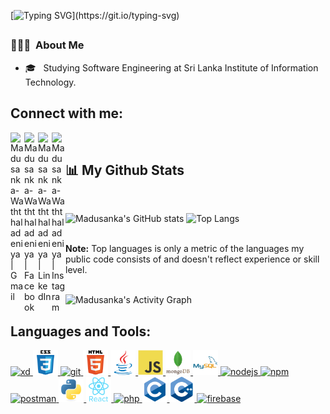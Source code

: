 
[![Typing SVG](https://readme-typing-svg.herokuapp.com?size=32&vCenter=true&width=500&lines=Hi+%F0%9F%91%8B%2C+I'm+Madusanka;)](https://git.io/typing-svg)

<!--
**Madusanka-w/Madusanka-w** is a ✨ _special_ ✨ repository because its `README.md` (this file) appears on your GitHub profile.

Here are some ideas to get you started:

- 🔭 I’m currently working on ...
- 🌱 I’m currently learning ...
- 👯 I’m looking to collaborate on ...
- 🤔 I’m looking for help with ...
- 💬 Ask me about ...
- 📫 How to reach me: ...
- 😄 Pronouns: ...
- ⚡ Fun fact: ...
-->
##

<!-- - 💬 Ask me about **Java, Python, ReactJS, HTML&CSS, JS, C, C++, R** -->
<h3> 👨🏻‍💻 &nbsp;About Me </h3>

- 🎓 &nbsp; Studying Software Engineering at Sri Lanka Institute of Information Technology.
<!-- - 💼 &nbsp; Working as a Trainee Software Engineer at ZinCat Technology. -->

##

## Connect with me:

<!-- [<img align="left" alt="kavindu-lakshan.me" width="22px" src="https://raw.githubusercontent.com/iconic/open-iconic/master/svg/globe.svg" />][website] -->

[<img align="left" alt="Madusanka-Waththaladeniya | Gmail" width="22px" src="https://cdn.jsdelivr.net/npm/simple-icons@v3/icons/google.svg" />][gmail]

[<img align="left" alt="Madusanka-Waththaladeniya | Facebook" width="22px" src="https://cdn.jsdelivr.net/npm/simple-icons@v3/icons/facebook.svg" />][facebook]

[<img align="left" alt="Madusanka-Waththaladeniya | LinkedIn" width="22px" src="https://cdn.jsdelivr.net/npm/simple-icons@v3/icons/linkedin.svg" />][linkedin]
[<img align="left" alt="Madusanka-Waththaladeniya | Instagram" width="22px" src="https://cdn.jsdelivr.net/npm/simple-icons@v3/icons/instagram.svg" />][instagram]
<br/>

##

## 📊 My Github Stats

  <br/>
  
![Madusanka's GitHub stats](https://github-readme-stats.vercel.app/api?username=Madusanka-w&show_icons=true&count_private=true&theme=react&hide_border=true&bg_color=0D1117)
![Top Langs](https://github-readme-stats.vercel.app/api/top-langs/?username=Madusanka-w&langs_count=8&count_private=true&layout=compact&theme=react&hide_border=true&bg_color=0D1117)

<br/>
  <b>Note:</b> Top languages is only a metric of the languages my public code consists of and doesn't reflect experience or skill level.

<br/>
<br/>

![Madusanka's Activity Graph](https://activity-graph.herokuapp.com/graph?username=Madusanka-w&theme=dracula)

##

## Languages and Tools:

<p align="left"> <a href="https://getbootstrap.com" target="_blank"> <img src="https://cdn.worldvectorlogo.com/logos/bootstrap-5-1.svg" alt="xd" width="40" height="40"/> </a> <a href="https://www.w3schools.com/css/" target="_blank"> <img src="https://raw.githubusercontent.com/devicons/devicon/master/icons/css3/css3-original-wordmark.svg" alt="css3" width="40" height="40"/> </a> <a href="https://git-scm.com/" target="_blank"> <img src="https://www.vectorlogo.zone/logos/git-scm/git-scm-icon.svg" alt="git" width="40" height="40"/> </a> <a href="https://www.w3.org/html/" target="_blank"> <img src="https://raw.githubusercontent.com/devicons/devicon/master/icons/html5/html5-original-wordmark.svg" alt="html5" width="40" height="40"/> </a> <a href="https://www.java.com" target="_blank"> <img src="https://raw.githubusercontent.com/devicons/devicon/master/icons/java/java-original.svg" alt="java" width="40" height="40"/> </a> <a href="https://developer.mozilla.org/en-US/docs/Web/JavaScript" target="_blank"> <img src="https://raw.githubusercontent.com/devicons/devicon/master/icons/javascript/javascript-original.svg" alt="javascript" width="40" height="40"/> </a> <a href="https://www.mongodb.com/" target="_blank"> <img src="https://raw.githubusercontent.com/devicons/devicon/master/icons/mongodb/mongodb-original-wordmark.svg" alt="mongodb" width="40" height="40"/> </a> <a href="https://www.mysql.com/" target="_blank"> <img src="https://raw.githubusercontent.com/devicons/devicon/master/icons/mysql/mysql-original-wordmark.svg" alt="mysql" width="40" height="40"/> </a> <a href="https://nodejs.org" target="_blank"> <img src="https://cdn.worldvectorlogo.com/logos/nodejs-1.svg" alt="nodejs" width="40" height="40"/> </a> <a href="https://www.npmjs.com/" target="_blank"> <img src="https://cdn.worldvectorlogo.com/logos/npm.svg" alt="npm" width="40" height="40"/> </a> <!--<a href="https://www.photoshop.com/en" target="_blank"> <img src="https://raw.githubusercontent.com/devicons/devicon/master/icons/photoshop/photoshop-line.svg" alt="photoshop" width="40" height="40"/> </a> --> <a href="https://postman.com" target="_blank"> <img src="https://www.vectorlogo.zone/logos/getpostman/getpostman-icon.svg" alt="postman" width="40" height="40"/> </a> <a href="https://www.python.org" target="_blank"> <img src="https://raw.githubusercontent.com/devicons/devicon/master/icons/python/python-original.svg" alt="python" width="40" height="40"/> </a> <a href="https://reactjs.org/" target="_blank"> <img src="https://raw.githubusercontent.com/devicons/devicon/master/icons/react/react-original-wordmark.svg" alt="react" width="40" height="40"/> </a> <a href="https://www.php.net/" target="_blank"> <img src="https://www.vectorlogo.zone/logos/php/php-icon.svg" alt="php" width="40" height="40"/> <a href="https://www.cprogramming.com/" target="_blank"> <img src="https://raw.githubusercontent.com/devicons/devicon/master/icons/c/c-original.svg" alt="c" width="40" height="40"/> </a> <a href="https://www.w3schools.com/cpp/" target="_blank"> <img src="https://raw.githubusercontent.com/devicons/devicon/master/icons/cplusplus/cplusplus-original.svg" alt="cplusplus" width="40" height="40"/> </a> <a href="https://firebase.google.com/" target="_blank"> <img src="https://www.vectorlogo.zone/logos/firebase/firebase-icon.svg" alt="firebase" width="40" height="40"/> </a> </p>
  
##

[instagram]: https://www.instagram.com/madusanka_w/
[gmail]: mailto:mwattale@gmail.com
[facebook]: https://www.facebook.com/madusanka.wattaladeniya.7/
[linkedin]: https://www.linkedin.com/in/mwattaladeniya
